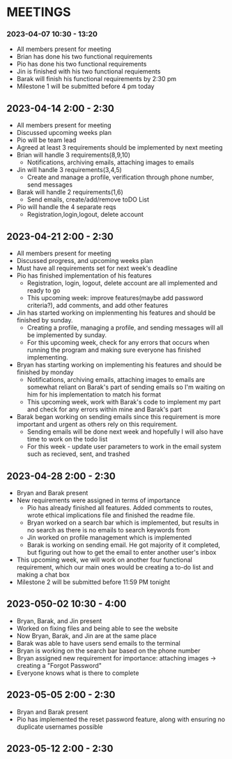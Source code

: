 # MEETINGS

### 2023-04-07 10:30 - 13:20
 * All members present for meeting
 * Brian has done his two functional requirements
 * Pio has done his two functional requirements
 * Jin is finished with his two functional requiements
 * Barak will finish his functional requirements by 2:30 pm 
 * Milestone 1 will be submitted before 4 pm today

## 2023-04-14 2:00 - 2:30
 * All members present for meeting
 * Discussed upcoming weeks plan
 * Pio will be team lead
 * Agreed at least 3 requirements should be implemented by next meeting 
 * Brian will handle 3 requirements(8,9,10)
   * Notifications, archiving emails, attaching images to emails
 * Jin will handle 3 requirements(3,4,5)
   * Create and manage a profile, verification through phone number, send messages
 * Barak will handle 2 requirements(1,6)
   * Send emails, create/add/remove toDO List
 * Pio will handle the 4 separate reqs
   * Registration,login,logout, delete account
 
## 2023-04-21 2:00 - 2:30
  * All members present for meeting
  * Discussed progress, and upcoming weeks plan
  * Must have all requirements set for next week's deadline
  * Pio has finished implementation of his features
    * Registration, login, logout, delete account are all implemented and ready to go
    * This upcoming week: improve features(maybe add password criteria?), add comments, and add other features
  * Jin has started working on implenmenting his features and should be finished by sunday. 
    * Creating a profile, managing a profile, and sending messages will all be implemented by sunday.
    * For this upcoming week, check for any errors that occurs when running the program and making sure everyone has finished implementing.
  * Bryan has starting working on implementing his features and should be finished by monday
    * Notifications, archiving emails, attaching images to emails are somewhat reliant on Barak's part of sending emails so I'm waiting on him for his implementation to match his format
    * This upcoming week, work with Barak's code to implement my part and check for any errors within mine and Barak's part 
  * Barak began working on sending emails since this requirement is more important and urgent as others rely on this requirement.
    * Sending emails will be done next week and hopefully I will also have time to work on the todo list
    * For this week - update user parameters to work in the email system such as recieved, sent, and trashed

## 2023-04-28 2:00 - 2:30
  * Bryan and Barak present
  * New requirements were assigned in terms of importance
    * Pio has already finished all features. Added comments to routes, wrote ethical implications file and finished the readme file. 
    * Bryan worked on a search bar which is implemented, but results in no search as there is no emails to search keywords from
    * Jin worked on profile management which is implemented
    * Barak is working on sending email. He got majority of it completed, but figuring out how to get the email to enter another user's inbox
  * This upcoming week, we will work on another four functional requirement, which our main ones would be creating a to-do list and making a chat box
  * Milestone 2 will be submitted before 11:59 PM tonight

## 2023-050-02 10:30 - 4:00
  * Bryan, Barak, and Jin present
  * Worked on fixing files and being able to see the website
  * Now Bryan, Barak, and Jin are at the same place
  * Barak was able to have users send emails to the terminal
  * Bryan is working on the search bar based on the phone number
  * Bryan assigned new requirement for importance: attaching images -> creating a "Forgot Password"
  * Everyone knows what is there to complete

## 2023-05-05 2:00 - 2:30
  * Bryan and Barak present
  * Pio has implemented the reset password feature, along with ensuring no duplicate usernames possible

## 2023-05-12 2:00 - 2:30

